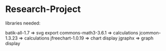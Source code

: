 # Research-Project

libraries needed:

batik-all-1.7 => svg export 
commons-math3-3.6.1 => calculations 
jcommon-1.3.23 => calculations
jfreechart-1.0.19 => chart display
jgraphx => graph display

